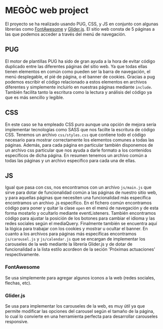 # MEGÒC web project
El proyecto se ha realizado usando PUG, CSS, y JS en conjunto con algunas librerías como [FontAwesome](https://fontawesome.com/) y [Glider.js](https://nickpiscitelli.github.io/Glider.js/).
El sitio web consta de 5 páginas a las que podemos acceder a través del menú de navegación.

## PUG
El motor de plantillas PUG ha sido de gran ayuda a la hora de evitar código duplicado entre las diferentes páginas del sitio web. Ya que todas ellas tienen elementos en común como pueden ser la barra de navegación, el menú desplegable, el pié de página, o el banner de cookies.
Gracias a pug podemos escribir el código relacionado a estos elementos en archivos diferentes y simplemente incluirlo en nuestras páginas mediante `include`.
También facilita tanto la escritura como la lectura y análisis del código ya que es más sencillo y legible.

## CSS
En este caso se ha empleado CSS puro aunque una opción de mejora sería implementar tecnologías como SASS que nos facilte la escritura de código CSS.
Tenemos un archivo `css/styles.css` que contiene todo el código necesario para mostrar correctamente los elementos comunes a todas las páginas. Además, para cada página en particular también disponemos de un archivo css particular que nos ayuda a darle formato a los contenidos específicos de dicha página.
En resumen tenemos un archivo común a todas las páginas y un archivo específico para cada una de ellas.

## JS
Igual que pasa con css, nos encontramos con un archivo `js/main.js` que sirve para dotar de funcionalidad común a las páginas de nuestro sitio web, y para aquellas páginas que necesiten una funcionalidad más específica encontramos un archivo .js específico.
En el fichero común encontramos código para poner y quitar la clase `open` en el menú de navegación y de esta forma mostarlo y ocultarlo mediante eventListeners. También encontramos código para ajustar la posición de los botones para cambiar el idioma y las redes sociales según el mediaQuery. Finalmente también se encuentra aquí la lógica para trabajar con los cookies y mostrar u ocultar el banner.
En cuanto a los archivos para páginas más específicas encontramos `js/carousel.js` y `js/calendar.js` que se encargan de implementar los carouseles de la web mediante la librería Glider.js y de dotar de funcionalidad a la lista estilo acordeon de la seción 'Próximas actuaciones' respectivamente.

### FontAwesome
Se usa simplemente para agregar algunos iconos a la web (redes sociales, flechas, etc).

### Glider.js
Se usa para implementar los carouseles de la web, es muy útil ya que permite modificar las opciones del carousel según el tamaño de la página, lo cual lo convierte en una herramienta perfecta para desarrollar carouseles responsive.
